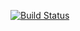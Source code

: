 [![Build Status](https://secure.travis-ci.org/dera-/derarara.png?branch=master)](http://travis-ci.org/dera-/derarara)